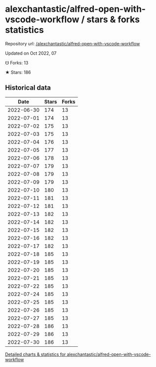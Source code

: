 # alexchantastic/alfred-open-with-vscode-workflow / stars & forks statistics

Repository url: [/alexchantastic/alfred-open-with-vscode-workflow](https://github.com/alexchantastic/alfred-open-with-vscode-workflow)

Updated on Oct 2022, 07

☋ Forks: 13

★ Stars: 186

## Historical data
| Date | Stars | Forks |
|------|-------|-------|
| 2022-06-30 | 174 | 13 | 
| 2022-07-01 | 174 | 13 | 
| 2022-07-02 | 175 | 13 | 
| 2022-07-03 | 175 | 13 | 
| 2022-07-04 | 176 | 13 | 
| 2022-07-05 | 177 | 13 | 
| 2022-07-06 | 178 | 13 | 
| 2022-07-07 | 179 | 13 | 
| 2022-07-08 | 179 | 13 | 
| 2022-07-09 | 179 | 13 | 
| 2022-07-10 | 180 | 13 | 
| 2022-07-11 | 181 | 13 | 
| 2022-07-12 | 181 | 13 | 
| 2022-07-13 | 182 | 13 | 
| 2022-07-14 | 182 | 13 | 
| 2022-07-15 | 182 | 13 | 
| 2022-07-16 | 182 | 13 | 
| 2022-07-17 | 182 | 13 | 
| 2022-07-18 | 185 | 13 | 
| 2022-07-19 | 185 | 13 | 
| 2022-07-20 | 185 | 13 | 
| 2022-07-21 | 185 | 13 | 
| 2022-07-22 | 185 | 13 | 
| 2022-07-24 | 185 | 13 | 
| 2022-07-25 | 185 | 13 | 
| 2022-07-26 | 185 | 13 | 
| 2022-07-27 | 185 | 13 | 
| 2022-07-28 | 186 | 13 | 
| 2022-07-29 | 186 | 13 | 
| 2022-07-30 | 186 | 13 | 


[Detailed charts & statistics for alexchantastic/alfred-open-with-vscode-workflow](https://reviewgithub.com/rep/alexchantastic/alfred-open-with-vscode-workflow)
